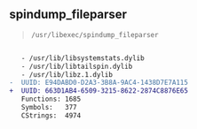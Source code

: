 ## spindump_fileparser

> `/usr/libexec/spindump_fileparser`

```diff

   - /usr/lib/libsystemstats.dylib
   - /usr/lib/libtailspin.dylib
   - /usr/lib/libz.1.dylib
-  UUID: E94DABD0-D2A3-3B8A-9AC4-1438D7E7A115
+  UUID: 663D1AB4-6509-3215-8622-2874C8876E65
   Functions: 1685
   Symbols:   377
   CStrings:  4974

```
